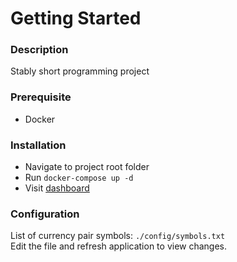 # Getting Started

### Description
Stably short programming project

### Prerequisite
* Docker

### Installation
* Navigate to project root folder
* Run `docker-compose up -d`  
* Visit [dashboard](http://127.0.0.1:8080)

### Configuration
List of currency pair symbols: `./config/symbols.txt`  
Edit the file and refresh application to view changes.
